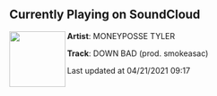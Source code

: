 ## Currently Playing on SoundCloud

[<img align="left" width="100" src="https://i1.sndcdn.com/artworks-000658054336-h1hqzh-t500x500.jpg">](https://soundcloud.com/moneypossetyler/down-bad-prod-smokeasac)

**Artist**: MONEYPOSSE TYLER 

**Track**: DOWN BAD (prod. smokeasac)

Last updated at 04/21/2021 09:17
